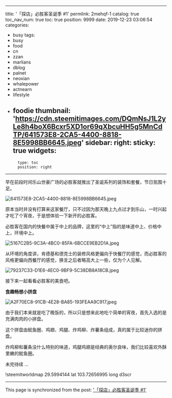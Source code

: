 
---
title: '「探店」必胜客圣诞季 #1'
permlink: 2mehqf-1
catalog: true
toc_nav_num: true
toc: true
position: 9999
date: 2019-12-23 03:06:54
categories:
- busy
tags:
- busy
- food
- cn
- zzan
- marlians
- dblog
- palnet
- neoxian
- whalepower
- actnearn
- lifestyle
- foodie
thumbnail: 'https://cdn.steemitimages.com/DQmNsJ1L2yLe8h4boX6Bcxr5XD1or69qXbcuHH5g5MnCdTP/641573E8-2CA5-4400-8818-8E5998BB6645.jpeg'
sidebar:
    right:
        sticky: true
widgets:
    -
        type: toc
        position: right
---


早在前段时间乐山世豪广场的必胜客就推出了圣诞系列的装饰和套餐，节日氛围十足。

![641573E8-2CA5-4400-8818-8E5998BB6645.jpeg](https://cdn.steemitimages.com/DQmNsJ1L2yLe8h4boX6Bcxr5XD1or69qXbcuHH5g5MnCdTP/641573E8-2CA5-4400-8818-8E5998BB6645.jpeg)

原本当时并没有打算来这家餐厅，只不过因为那天晚上九点过才到乐山，一时兴起才吃了个宵夜，于是想体验一下新开的必胜客。

必胜客在国内的快餐中属于中上的品牌，这里的“中上”指的是味道中上、价格中上，环境中上。

![5167C2B5-9C3A-4BC0-85FA-6BCCE9EB2D1A.jpeg](https://cdn.steemitimages.com/DQmVhoTT5cgAge1znB8f3V2xcT4w8zw3CpQ437UbY4J72J4/5167C2B5-9C3A-4BC0-85FA-6BCCE9EB2D1A.jpeg)

从环境的角度讲，肯德基和德克士的装修风格更偏向于快餐厅的感觉，而必胜客的风格更偏向西餐厅的感觉，换言之后者略高大上一些，仅为个人见解。

![79237C33-D1E6-4EC0-9BF9-5C38DB8A18CB.jpeg](https://cdn.steemitimages.com/DQmVHy9JQMgREZ4B2jBL7kLA4ozJ8oFRd2NWirz8ZYgUb9u/79237C33-D1E6-4EC0-9BF9-5C38DB8A18CB.jpeg)

接下来一起看看必胜客的美食吧。

**食趣畅想小拼盘**

![A2F70EC8-91CB-4E28-BA85-193FEAA9C917.jpeg](https://cdn.steemitimages.com/DQmSMtmCV9A1U6jkgisEnb98UKzRtiM929JCJwbH87nDFK8/A2F70EC8-91CB-4E28-BA85-193FEAA9C917.jpeg)

由于我们本来就是吃了晚饭的，所以只是想来此地吃个简单的宵夜，首先入选的是充满肉肉的小拼盘。

这个拼盘由鱿鱼圈、鸡翅、鸡腿、炸鸡柳、炸薯条组成，真的属于比较迷你的拼盘。

炸鸡柳和薯条没什么特别的味道，鸡腿鸡翅是经典的奥尔良味，我们比较喜欢外酥里嫩的鱿鱼圈。

未完待续 ...

!steemitworldmap 29.5994144 lat 103.72656995 long d3scr

- - -

This page is synchronized from the post: ['「探店」必胜客圣诞季 #1'](https://steemit.com/@mrspointm/2mehqf-1)

